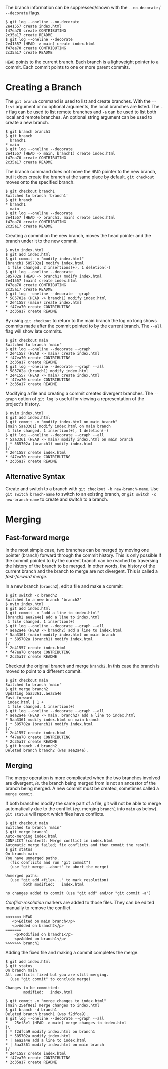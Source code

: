 The branch information can be suppressed/shown with the `--no-decorate`
/ `--decorate` flags.

``` {.text}
$ git log --oneline --no-decorate
2e41557 create index.html
f47ea70 create CONTRIBUTING
2c35a17 create README
$ git log --oneline --decorate
2e41557 (HEAD -> main) create index.html
f47ea70 create CONTRIBUTING
2c35a17 create README
```

`HEAD` points to the current branch. Each branch is a lightweight
pointer to a commit. Each commit points to one or more parent commits.

Creating a Branch
=================

The `git branch` command is used to list and create branches. With the
`--list` argument or no optional arguments, the local branches are
listed. The `-r` flag can be used to list remote branches and `-a` can
be used to list both local and remote branches. An optional string
argument can be used to create a new branch.

``` {.text}
$ git branch branch1
$ git branch
  branch1
* main
$ git log --oneline --decorate
2e41557 (HEAD -> main, branch1) create index.html
f47ea70 create CONTRIBUTING
2c35a17 create README
```

The branch command does not move the `HEAD` pointer to the new branch,
but it does create the branch at the same place by default.
`git checkout` moves onto the specified branch.

``` {.text}
$ git checkout branch1
Switched to branch 'branch1'
$ git branch
* branch1
  main
$ git log --oneline --decorate
2e41557 (HEAD -> branch1, main) create index.html
f47ea70 create CONTRIBUTING
2c35a17 create README
```

Creating a commit on the new branch, moves the head pointer and the
branch under it to the new commit.

``` {.text}
$ nvim index.html
$ git add index.html
$ git commit -m "modify index.html"
[branch1 585702a] modify index.html
 1 file changed, 2 insertions(+), 1 deletion(-)
$ git log --oneline --decorate
585702a (HEAD -> branch1) modify index.html
2e41557 (main) create index.html
f47ea70 create CONTRIBUTING
2c35a17 create README
$ git log --oneline --decorate --graph
* 585702a (HEAD -> branch1) modify index.html
* 2e41557 (main) create index.html
* f47ea70 create CONTRIBUTING
* 2c35a17 create README
```

By using `git checkout` to return to the main branch the log no long
shows commits made after the commit pointed to by the current branch.
The `--all` flag will show late commits.

``` {.text}
$ git checkout main
Switched to branch 'main'
$ git log --oneline --decorate --graph
* 2e41557 (HEAD -> main) create index.html
* f47ea70 create CONTRIBUTING
* 2c35a17 create README
$ git log --oneline --decorate --graph --all
* 585702a (branch1) modify index.html
* 2e41557 (HEAD -> main) create index.html
* f47ea70 create CONTRIBUTING
* 2c35a17 create README
```

Modifying a file and creating a commit creates divergent branches. The
`--graph` option of `git log` is useful for viewing a representation of
the project\'s history.

``` {.text}
$ nvim index.html
$ git add index.html
$ git commit -m "modify index.html on main branch"
[main 5aa3361] modify index.html on main branch
 1 file changed, 1 insertion(+), 1 deletion(-)
$ git log --oneline --decorate --graph --all
* 5aa3361 (HEAD -> main) modify index.html on main branch
| * 585702a (branch1) modify index.html
|/
* 2e41557 create index.html
* f47ea70 create CONTRIBUTING
* 2c35a17 create README
```

Alternative Syntax
------------------

Create and switch to a branch with `git checkout -b new-branch-name`.
Use `git switch branch-name` to switch to an existing branch, or
`git switch -c new-branch-name` to create and switch to a branch.

Merging
=======

Fast-forward merge
------------------

In the most simple case, two branches can be merged by moving one
pointer (branch) forward through the commit history. This is only
possible if the commit pointed to by the current branch can be reached
by traversing the history of the branch to be merged. In other words,
the history of the current branch and the branch to merge are not
divergent. This is called a *fast-forward merge*.

In a new branch (`branch2`), edit a file and make a commit:

``` {.text}
$ git switch -c branch2
Switched to a new branch 'branch2'
$ nvim index.html
$ git add index.html
$ git commit -m "add a line to index.html"
[branch2 aea2a4e] add a line to index.html
 1 file changed, 1 insertion(+)
$ git log --oneline --decorate --graph --all
* aea2a4e (HEAD -> branch2) add a line to index.html
* 5aa3361 (main) modify index.html on main branch
| * 585702a (branch1) modify index.html
|/
* 2e41557 create index.html
* f47ea70 create CONTRIBUTING
* 2c35a17 create README
```

Checkout the original branch and merge `branch2`. In this case the
branch is moved to point to a different commit.

``` {.text}
$ git checkout main
Switched to branch 'main'
$ git merge branch2
Updating 5aa3361..aea2a4e
Fast-forward
 index.html | 1 +
 1 file changed, 1 insertion(+)
$ git log --oneline --decorate --graph --all
* aea2a4e (HEAD -> main, branch2) add a line to index.html
* 5aa3361 modify index.html on main branch
| * 585702a (branch1) modify index.html
|/
* 2e41557 create index.html
* f47ea70 create CONTRIBUTING
* 2c35a17 create README
$ git branch -d branch2
Deleted branch branch2 (was aea2a4e).
```

Merging
-------

The merge operation is more complicated when the two branches involved
are divergent, *ie*. the branch being merged from is not an ancestor of
the branch being merged. A new commit must be created, sometimes called
a `merge commit`.

If both branches modify the same part of a file, git will not be able to
merge automatically due to the conflict (*eg*. merging `branch1` into
`main` as below). `git status` will report which files have conflicts.

``` {.text}
$ git checkout main
Switched to branch 'main'
$ git merge branch1
Auto-merging index.html
CONFLICT (content): Merge conflict in index.html
Automatic merge failed; fix conflicts and then commit the result.
$ git status
On branch main
You have unmerged paths.
  (fix conflicts and run "git commit")
  (use "git merge --abort" to abort the merge)

Unmerged paths:
  (use "git add <file>..." to mark resolution)
        both modified:   index.html

no changes added to commit (use "git add" and/or "git commit -a")
```

*Conflict-resolution* markers are added to those files. They can be
edited manually to remove the conflict.

``` {.text}
<<<<<<< HEAD
   <p>Edited on main branch</p>
   <p>Added on branch2</p>
=======
    <p>Modified on branch1</p>
    <p>Added on branch1</p>
>>>>>>> branch1
```

Adding the fixed file and making a commit completes the merge.

``` {.text}
$ git add index.html
$ git status
On branch main
All conflicts fixed but you are still merging.
  (use "git commit" to conclude merge)

Changes to be committed:
        modified:   index.html

$ git commit -m "merge changes to index.html"
[main 25ef8e1] merge changes to index.html
$ git branch -d branch1
Deleted branch branch1 (was f2dfca9).
$ git log --oneline --decorate --graph --all
*   25ef8e1 (HEAD -> main) merge changes to index.html
|\
| * f2dfca9 modify index.html on branch1
| * 585702a modify index.html
* | aea2a4e add a line to index.html
* | 5aa3361 modify index.html on main branch
|/
* 2e41557 create index.html
* f47ea70 create CONTRIBUTING
* 2c35a17 create README
```
